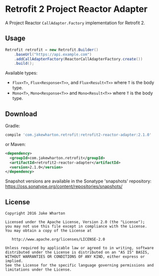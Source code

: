 Retrofit 2 Project Reactor Adapter
==================================

A Project Reactor `CallAdapter.Factory` implementation for Retrofit 2.



Usage
-----

```java
Retrofit retrofit = new Retrofit.Builder()
    .baseUrl("https://api.example.com")
    .addCallAdapterFactory(ReactorCallAdapterFactory.create())
    .build();
```

Available types:

 * `Flux<T>`, `Flux<Response<T>>`, and `Flux<Result<T>>` where `T` is the body type.
 * `Mono<T>`, `Mono<Response<T>>` and `Mono<Result<T>>` where `T` is the body type.



Download
--------

Gradle:
```groovy
compile 'com.jakewharton.retrofit:retrofit2-reactor-adapter:2.1.0'
```
or Maven:
```xml
<dependency>
  <groupId>com.jakewharton.retrofit</groupId>
  <artifactId>retrofit2-reactor-adapter</artifactId>
  <version>2.1.0</version>
</dependency>
```

Snapshot versions are available in the Sonatype 'snapshots' repository: https://oss.sonatype.org/content/repositories/snapshots/



License
-------

    Copyright 2016 Jake Wharton

    Licensed under the Apache License, Version 2.0 (the "License");
    you may not use this file except in compliance with the License.
    You may obtain a copy of the License at

       http://www.apache.org/licenses/LICENSE-2.0

    Unless required by applicable law or agreed to in writing, software
    distributed under the License is distributed on an "AS IS" BASIS,
    WITHOUT WARRANTIES OR CONDITIONS OF ANY KIND, either express or implied.
    See the License for the specific language governing permissions and
    limitations under the License.

